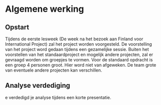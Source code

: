 # Algemene werking

## Opstart

Tijdens de eerste lesweek (De week na het bezoek aan Finland voor International
Project) zal het project worden voorgesteld. De voorstelling van het project
word gedaan tijdens een gezamelijke sessie. Buiten het voorstellen van het
standaardproject en mogelijk andere projecten, zal er gevraagd worden om
groepjes te vormen. Voor de standaard opdracht is een groep 4 personen groot.
Hier word niet van afgeweken. De team grote van eventuele andere projecten kan
verschillen.

## Analyse verdediging 

e verdedigd je analyse tijdens een korte presentatie. 


